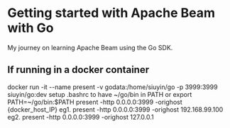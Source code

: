 # Getting started with Apache Beam with Go
My journey on learning Apache Beam using the Go SDK.

## If running in a docker container
docker run -it --name present -v godata:/home/siuyin/go -p 3999:3999 siuyin/go:dev
setup .bashrc to have ~/go/bin in PATH or export PATH=~/go/bin:$PATH
present -http 0.0.0.0:3999 -orighost {docker_host_IP}
eg1. present -http 0.0.0.0:3999 -orighost 192.168.99.100
eg2. present -http 0.0.0.0:3999 -orighost 127.0.0.1
